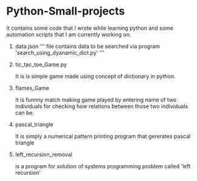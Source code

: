 # Python-Small-projects

It contains some code that I wrote while learning python and some automation scripts that I am currently working on.

1) data.json 
   '''
   file contains data to be searched via program 'search_using_dyanamic_dict.py'
   '''
2) tic_tac_toe_Game.py
   
   It is is simple game made using concept of dictionary in python.
      
3) flames_Game
   
   It is funnny match making game played by entering name of two individuals for checking how relations between those two individuals 
   can be.

4) pascal_triangle
   
   It is simply a numerical pattern printing program that gererates pascal triangle

5) left_recursion_removal
   
   is a program for solution of systems programming problem called 'left recursion' 
